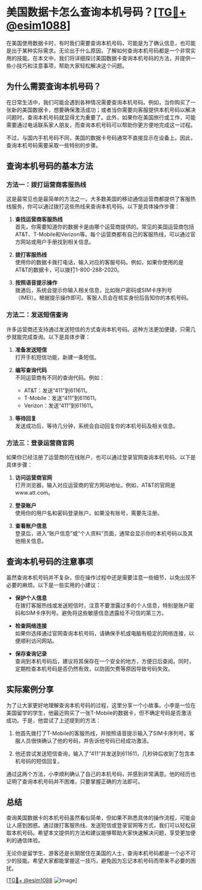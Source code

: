 # 美国数据卡怎么查询本机号码？[[TG💪+ @esim1088](https://t.me/s/esim1088)]

在美国使用数据卡时，有时我们需要查询本机号码，可能是为了确认信息，也可能是出于某种实际需求。无论出于什么原因，了解如何查询本机号码都是一个非常实用的技能。在本文中，我们将详细探讨美国数据卡查询本机号码的方法，并提供一些小技巧和注意事项，帮助大家轻松解决这个问题。

## 为什么需要查询本机号码？

在日常生活中，我们可能会遇到各种情况需要查询本机号码。例如，当你购买了一张新的美国数据卡，想要确保激活成功；或者当你需要向客服提供本机号码以解决问题时，查询本机号码就显得尤为重要了。此外，如果你在美国旅行或工作，可能需要通过电话联系家人朋友，而查询本机号码可以帮助你更方便地完成这一过程。

不过，与国内手机号码不同，美国的数据卡号码通常不直接显示在设备上。因此，查询本机号码需要采取一些特别的步骤。

## 查询本机号码的基本方法

### 方法一：拨打运营商客服热线

这是最常见也是最简单的方法之一。大多数美国的移动通信运营商都提供了客服热线服务，你可以通过拨打这些热线来查询本机号码。以下是具体操作步骤：

1. **查找运营商客服热线**  
   首先，你需要知道你的数据卡是由哪个运营商提供的。常见的美国运营商包括AT&T、T-Mobile和Verizon等。每个运营商都有自己的客服热线，可以通过官方网站或用户手册找到相关信息。

2. **拨打客服热线**  
   使用你的数据卡拨打电话，输入对应的客服号码。例如，如果你使用的是AT&T的数据卡，可以拨打1-800-288-2020。

3. **按照语音提示操作**  
   拨通后，系统会提示你输入相关信息，比如账户密码或SIM卡序列号（IMEI）。根据提示操作即可。客服人员会在核实身份后告知你的本机号码。

### 方法二：发送短信查询

许多运营商还支持通过发送短信的方式查询本机号码。这种方法更加便捷，只需几步就能完成查询。以下是具体步骤：

1. **准备发送短信**  
   打开手机短信功能，新建一条短信。

2. **编写查询代码**  
   不同运营商有不同的查询代码。例如：
   - AT&T：发送“411”到611611。
   - T-Mobile：发送“411”到611611。
   - Verizon：发送“411”到611611。

3. **等待回复**  
   发送成功后，等待几分钟，系统会自动回复你的本机号码及相关信息。

### 方法三：登录运营商官网

如果你已经注册了运营商的在线账户，也可以通过登录官网查询本机号码。以下是具体步骤：

1. **访问运营商官网**  
   打开浏览器，输入对应运营商的官方网站地址。例如，AT&T的官网是www.att.com。

2. **登录账户**  
   使用你的用户名和密码登录账户。如果没有账号，需要先注册。

3. **查看账户信息**  
   登录后，进入“账户信息”或“个人资料”页面，通常会显示你的本机号码以及其他相关信息。

## 查询本机号码的注意事项

虽然查询本机号码并不复杂，但在操作过程中还是需要注意一些细节，以免出现不必要的麻烦。以下是一些实用的小建议：

- **保护个人信息**  
  在拨打客服热线或发送短信时，注意不要泄露过多的个人信息，特别是账户密码和SIM卡序列号。避免将这些敏感信息透露给不可信的第三方。

- **检查网络连接**  
  如果你选择通过官网查询本机号码，请确保手机或电脑有稳定的网络连接，以便顺利访问网站。

- **保存查询记录**  
  查询到本机号码后，建议将其保存在一个安全的地方，方便日后查阅。同时，定期检查本机号码是否仍然有效，以防因欠费等原因导致号码失效。

## 实际案例分享

为了让大家更好地理解查询本机号码的过程，这里分享一个小故事。小李是一位在美国留学的学生，他最近购买了一张T-Mobile的数据卡，但不确定号码是否激活成功。于是，他尝试了上述提到的方法：

1. 他首先拨打了T-Mobile的客服热线，并按照语音提示输入了SIM卡序列号。客服人员很快确认了他的号码，并告诉他号码已经成功激活。

2. 他还尝试发送短信查询，输入了“411”并发送到611611，几秒钟后收到了包含本机号码的短信回复。

通过这两个方法，小李顺利确认了自己的本机号码，并感到非常满意。他的经历也证明了查询本机号码并不困难，只要掌握正确的方法即可。

## 总结

查询美国数据卡的本机号码虽然看似简单，但如果不熟悉具体的操作流程，可能会让人感到困惑。通过拨打客服热线、发送短信或登录官网等方式，我们可以轻松获取本机号码。希望本文提供的方法和建议能够帮助大家快速解决问题，享受更加便利的通信体验。

无论你是留学生、游客还是长期居住在美国的人士，查询本机号码都是一个必不可少的技能。希望大家都能掌握这一技巧，避免因为忘记本机号码而带来不必要的困扰。

[[TG💪+ @esim1088](https://t.me/s/esim1088) ![Image](https://i.postimg.cc/4NQfJmqS/Snipaste-2025-05-13-00-14-12.png)]
